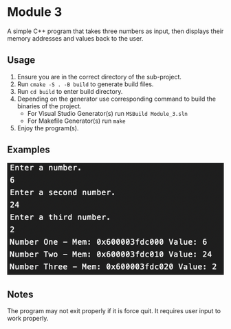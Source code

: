 # Module 3
A simple C++ program that takes three numbers as input, then displays their memory addresses and values back to the user.

## Usage
1. Ensure you are in the correct directory of the sub-project.
2. Run ```cmake -S . -B build``` to generate build files.
3. Run ```cd build``` to enter build directory.
4. Depending on the generator use corresponding command to build the binaries of the project.
    - For Visual Studio Generator(s) run ```MSBuild Module_3.sln```
    - For Makefile Generator(s) run ```make```
5. Enjoy the program(s).

## Examples
![](./example.png)

## Notes
The program may not exit properly if it is force quit. It requires user input to work properly.
